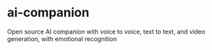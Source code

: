 # ai-companion
Open source AI companion with voice to voice, text to text, and video generation, with emotional recognition
